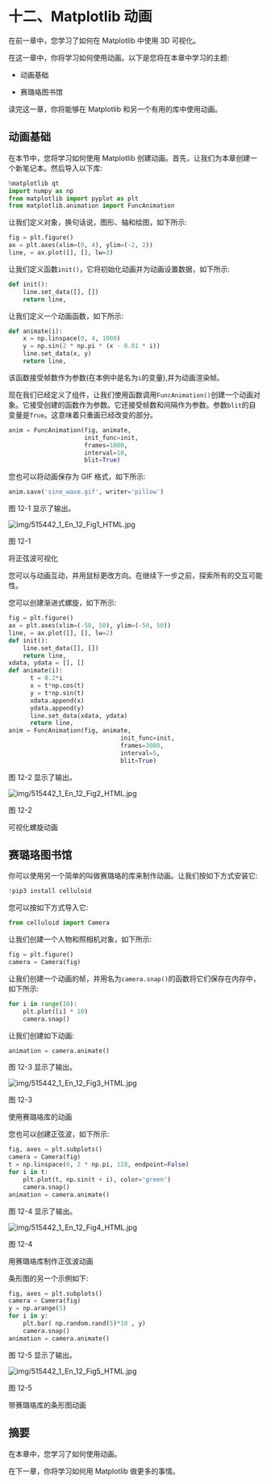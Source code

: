 # 十二、Matplotlib 动画

在前一章中，您学习了如何在 Matplotlib 中使用 3D 可视化。

在这一章中，你将学习如何使用动画。以下是您将在本章中学习的主题:

*   动画基础

*   赛璐珞图书馆

读完这一章，你将能够在 Matplotlib 和另一个有用的库中使用动画。

## 动画基础

在本节中，您将学习如何使用 Matplotlib 创建动画。首先，让我们为本章创建一个新笔记本。然后导入以下库:

```py
%matplotlib qt
import numpy as np
from matplotlib import pyplot as plt
from matplotlib.animation import FuncAnimation

```

让我们定义对象，换句话说，图形、轴和绘图，如下所示:

```py
fig = plt.figure()
ax = plt.axes(xlim=(0, 4), ylim=(-2, 2))
line, = ax.plot([], [], lw=3)

```

让我们定义函数`init()`，它将初始化动画并为动画设置数据，如下所示:

```py
def init():
    line.set_data([], [])
    return line,

```

让我们定义一个动画函数，如下所示:

```py
def animate(i):
    x = np.linspace(0, 4, 1000)
    y = np.sin(2 * np.pi * (x - 0.01 * i))
    line.set_data(x, y)
    return line,

```

该函数接受帧数作为参数(在本例中是名为`i`的变量),并为动画渲染帧。

现在我们已经定义了组件，让我们使用函数调用`FuncAnimation()`创建一个动画对象。它接受创建的函数作为参数。它还接受帧数和间隔作为参数。参数`blit`的自变量是`True`。这意味着只重画已经改变的部分。

```py
anim = FuncAnimation(fig, animate,
                     init_func=init,
                     frames=1000,
                     interval=10,
                     blit=True)

```

您也可以将动画保存为 GIF 格式，如下所示:

```py
anim.save('sine_wave.gif', writer='pillow')

```

图 12-1 显示了输出。

![img/515442_1_En_12_Fig1_HTML.jpg](img/515442_1_En_12_Fig1_HTML.jpg)

图 12-1

将正弦波可视化

您可以与动画互动，并用鼠标更改方向。在继续下一步之前，探索所有的交互可能性。

您可以创建渐进式螺旋，如下所示:

```py
fig = plt.figure()
ax = plt.axes(xlim=(-50, 50), ylim=(-50, 50))
line, = ax.plot([], [], lw=2)
def init():
    line.set_data([], [])
    return line,
xdata, ydata = [], []
def animate(i):
      t = 0.2*i
      x = t*np.cos(t)
      y = t*np.sin(t)
      xdata.append(x)
      ydata.append(y)
      line.set_data(xdata, ydata)
      return line,
anim = FuncAnimation(fig, animate,
                               init_func=init,
                               frames=3000,
                               interval=5,
                               blit=True)

```

图 12-2 显示了输出。

![img/515442_1_En_12_Fig2_HTML.jpg](img/515442_1_En_12_Fig2_HTML.jpg)

图 12-2

可视化螺旋动画

## 赛璐珞图书馆

你可以使用另一个简单的叫做赛璐珞的库来制作动画。让我们按如下方式安装它:

```py
!pip3 install celluloid

```

您可以按如下方式导入它:

```py
from celluloid import Camera

```

让我们创建一个人物和照相机对象，如下所示:

```py
fig = plt.figure()
camera = Camera(fig)

```

让我们创建一个动画的帧，并用名为`camera.snap()`的函数将它们保存在内存中，如下所示:

```py
for i in range(10):
    plt.plot([i] * 10)
    camera.snap()

```

让我们创建如下动画:

```py
animation = camera.animate()

```

图 12-3 显示了输出。

![img/515442_1_En_12_Fig3_HTML.jpg](img/515442_1_En_12_Fig3_HTML.jpg)

图 12-3

使用赛璐珞库的动画

您也可以创建正弦波，如下所示:

```py
fig, axes = plt.subplots()
camera = Camera(fig)
t = np.linspace(0, 2 * np.pi, 128, endpoint=False)
for i in t:
    plt.plot(t, np.sin(t + i), color='green')
    camera.snap()
animation = camera.animate()

```

图 12-4 显示了输出。

![img/515442_1_En_12_Fig4_HTML.jpg](img/515442_1_En_12_Fig4_HTML.jpg)

图 12-4

用赛璐珞库制作正弦波动画

条形图的另一个示例如下:

```py
fig, axes = plt.subplots()
camera = Camera(fig)
y = np.arange(5)
for i in y:
    plt.bar( np.random.rand(5)*10 , y)
    camera.snap()
animation = camera.animate()

```

图 12-5 显示了输出。

![img/515442_1_En_12_Fig5_HTML.jpg](img/515442_1_En_12_Fig5_HTML.jpg)

图 12-5

带赛璐珞库的条形图动画

## 摘要

在本章中，您学习了如何使用动画。

在下一章，你将学习如何用 Matplotlib 做更多的事情。